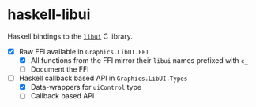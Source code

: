 # haskell-libui
Haskell bindings to the [`libui`](https://github.com/andlabs/libui) C library.

- [x] Raw FFI available in `Graphics.LibUI.FFI`
  * [x] All functions from the FFI mirror their `libui` names prefixed with `c_`
  * [ ] Document the FFI
- [ ] Haskell callback based API in `Graphics.LibUI.Types`
  * [x] Data-wrappers for `uiControl` type
  * [ ] Callback based API
